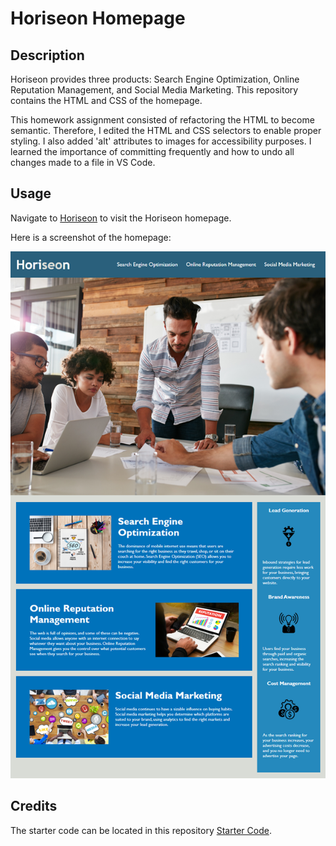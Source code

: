 # Horiseon Homepage

## Description

Horiseon provides three products: Search Engine Optimization, Online Reputation Management, and Social Media Marketing. This repository contains the HTML and CSS of the homepage. 

This homework assignment consisted of refactoring the HTML to become semantic. Therefore, I edited the HTML and CSS selectors to enable proper styling. I also added 'alt' attributes to images for accessibility purposes. I learned the importance of committing frequently and how to undo all changes made to a file in VS Code.  

## Usage

Navigate to [Horiseon](https://nicklearning.github.io/horiseon-marketing-website/) to visit the Horiseon homepage.

Here is a screenshot of the homepage:

![Horiseon Hompage](./01-html-css-git-homework-demo.png)

## Credits

The starter code can be located in this repository [Starter Code](https://github.com/coding-boot-camp/urban-octo-telegram).




